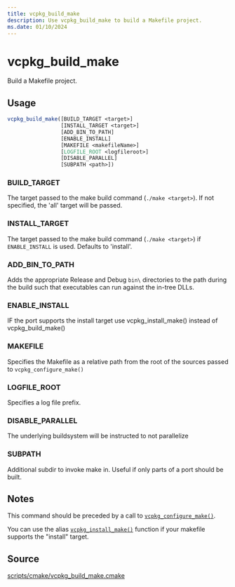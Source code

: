 ```yaml
---
title: vcpkg_build_make
description: Use vcpkg_build_make to build a Makefile project.
ms.date: 01/10/2024
---
```

# vcpkg_build_make

Build a Makefile project.

## Usage

```cmake
vcpkg_build_make([BUILD_TARGET <target>]
                 [INSTALL_TARGET <target>]
                 [ADD_BIN_TO_PATH]
                 [ENABLE_INSTALL]
                 [MAKEFILE <makefileName>]
                 [LOGFILE_ROOT <logfileroot>]
                 [DISABLE_PARALLEL]
                 [SUBPATH <path>])
```

### BUILD_TARGET

The target passed to the make build command (`./make <target>`). If not specified, the 'all' target will
be passed.

### INSTALL_TARGET

The target passed to the make build command (`./make <target>`) if `ENABLE_INSTALL` is used. Defaults to 'install'.

### ADD_BIN_TO_PATH

Adds the appropriate Release and Debug `bin\` directories to the path during the build such that executables can run against the in-tree DLLs.

### ENABLE_INSTALL

IF the port supports the install target use vcpkg_install_make() instead of vcpkg_build_make()

### MAKEFILE

Specifies the Makefile as a relative path from the root of the sources passed to `vcpkg_configure_make()`

### LOGFILE_ROOT

Specifies a log file prefix.

### DISABLE_PARALLEL

The underlying buildsystem will be instructed to not parallelize

### SUBPATH

Additional subdir to invoke make in. Useful if only parts of a port should be built.

## Notes

This command should be preceded by a call to [`vcpkg_configure_make()`](vcpkg_configure_make.md).

You can use the alias [`vcpkg_install_make()`](vcpkg_install_make.md) function if your makefile supports the "install" target.

## Source

[scripts/cmake/vcpkg\_build\_make.cmake](https://github.com/Microsoft/vcpkg/blob/master/scripts/cmake/vcpkg_build_make.cmake)
